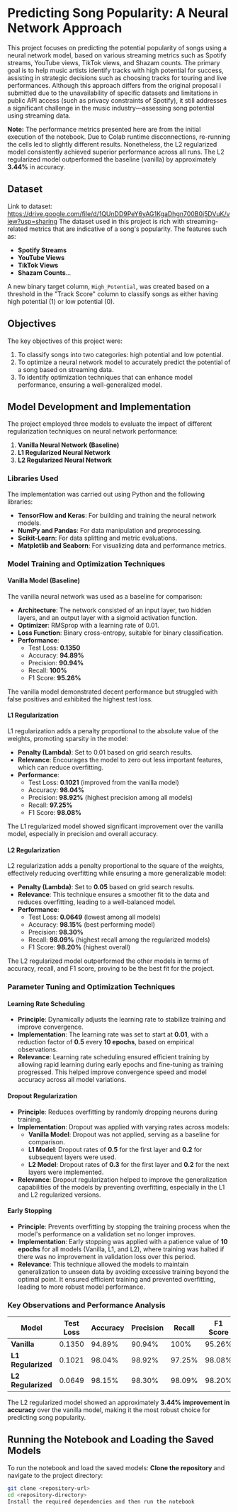 # Predicting Song Popularity: A Neural Network Approach

This project focuses on predicting the potential popularity of songs using a neural network model, based on various streaming metrics such as Spotify streams, YouTube views, TikTok views, and Shazam counts. The primary goal is to help music artists identify tracks with high potential for success, assisting in strategic decisions such as choosing tracks for touring and live performances. Although this approach differs from the original proposal i submitted due to the unavailability of specific datasets and limitations in public API access (such as privacy constraints of Spotify), it still addresses a significant challenge in the music industry—assessing song potential using streaming data.

**Note:** The performance metrics presented here are from the initial execution of the notebook. Due to Colab runtime disconnections, re-running the cells led to slightly different results. Nonetheless, the L2 regularized model consistently achieved superior performance across all runs. The L2 regularized model outperformed the baseline (vanilla) by approximately **3.44%** in accuracy.

## Dataset
Link to dataset: https://drive.google.com/file/d/1QUnDD9PeY6yAG1KgaDhgn700B0j5DVuK/view?usp=sharing
The dataset used in this project is rich with streaming-related metrics that are indicative of a song's popularity. The features such as:
- **Spotify Streams**
- **YouTube Views**
- **TikTok Views**
- **Shazam Counts**...

A new binary target column, `High_Potential`, was created based on a threshold in the "Track Score" column to classify songs as either having high potential (1) or low potential (0).

## Objectives

The key objectives of this project were:
1. To classify songs into two categories: high potential and low potential.
2. To optimize a neural network model to accurately predict the potential of a song based on streaming data.
3. To identify optimization techniques that can enhance model performance, ensuring a well-generalized model.

## Model Development and Implementation

The project employed three models to evaluate the impact of different regularization techniques on neural network performance:
1. **Vanilla Neural Network (Baseline)**
2. **L1 Regularized Neural Network**
3. **L2 Regularized Neural Network**

### Libraries Used

The implementation was carried out using Python and the following libraries:
- **TensorFlow and Keras**: For building and training the neural network models.
- **NumPy and Pandas**: For data manipulation and preprocessing.
- **Scikit-Learn**: For data splitting and metric evaluations.
- **Matplotlib and Seaborn**: For visualizing data and performance metrics.

### Model Training and Optimization Techniques

#### Vanilla Model (Baseline)

The vanilla neural network was used as a baseline for comparison:
- **Architecture**: The network consisted of an input layer, two hidden layers, and an output layer with a sigmoid activation function.
- **Optimizer**: RMSprop with a learning rate of 0.01.
- **Loss Function**: Binary cross-entropy, suitable for binary classification.
- **Performance**:
  - Test Loss: **0.1350**
  - Accuracy: **94.89%**
  - Precision: **90.94%**
  - Recall: **100%**
  - F1 Score: **95.26%**

The vanilla model demonstrated decent performance but struggled with false positives and exhibited the highest test loss.

#### L1 Regularization

L1 regularization adds a penalty proportional to the absolute value of the weights, promoting sparsity in the model:
- **Penalty (Lambda)**: Set to 0.01 based on grid search results.
- **Relevance**: Encourages the model to zero out less important features, which can reduce overfitting.
- **Performance**:
  - Test Loss: **0.1021** (improved from the vanilla model)
  - Accuracy: **98.04%**
  - Precision: **98.92%** (highest precision among all models)
  - Recall: **97.25%**
  - F1 Score: **98.08%**

The L1 regularized model showed significant improvement over the vanilla model, especially in precision and overall accuracy.

#### L2 Regularization

L2 regularization adds a penalty proportional to the square of the weights, effectively reducing overfitting while ensuring a more generalizable model:
- **Penalty (Lambda)**: Set to **0.05** based on grid search results.
- **Relevance**: This technique ensures a smoother fit to the data and reduces overfitting, leading to a well-balanced model.
- **Performance**:
  - Test Loss: **0.0649** (lowest among all models)
  - Accuracy: **98.15%** (best performing model)
  - Precision: **98.30%**
  - Recall: **98.09%** (highest recall among the regularized models)
  - F1 Score: **98.20%** (highest overall)

The L2 regularized model outperformed the other models in terms of accuracy, recall, and F1 score, proving to be the best fit for the project.

### Parameter Tuning and Optimization Techniques

#### Learning Rate Scheduling

- **Principle**: Dynamically adjusts the learning rate to stabilize training and improve convergence.
- **Implementation**: The learning rate was set to start at **0.01**, with a reduction factor of **0.5** every **10 epochs**, based on empirical observations.
- **Relevance**: Learning rate scheduling ensured efficient training by allowing rapid learning during early epochs and fine-tuning as training progressed. This helped improve convergence speed and model accuracy across all model variations.

#### Dropout Regularization

- **Principle**: Reduces overfitting by randomly dropping neurons during training.
- **Implementation**: Dropout was applied with varying rates across models:
  - **Vanilla Model**: Dropout was not applied, serving as a baseline for comparison.
  - **L1 Model**: Dropout rates of **0.5** for the first layer and **0.2** for subsequent layers were used.
  - **L2 Model**: Dropout rates of **0.3** for the first layer and **0.2** for the next layers were implemented.
- **Relevance**: Dropout regularization helped to improve the generalization capabilities of the models by preventing overfitting, especially in the L1 and L2 regularized versions.

#### Early Stopping

- **Principle**: Prevents overfitting by stopping the training process when the model's performance on a validation set no longer improves.
- **Implementation**: Early stopping was applied with a patience value of **10 epochs** for all models (Vanilla, L1, and L2), where training was halted if there was no improvement in validation loss over this period.
- **Relevance**: This technique allowed the models to maintain generalization to unseen data by avoiding excessive training beyond the optimal point. It ensured efficient training and prevented overfitting, leading to more robust model performance.


### Key Observations and Performance Analysis

| Model              | Test Loss | Accuracy | Precision | Recall | F1 Score |
|--------------------|-----------|----------|-----------|--------|----------|
| **Vanilla**        | 0.1350    | 94.89%   | 90.94%    | 100%   | 95.26%   |
| **L1 Regularized** | 0.1021    | 98.04%   | 98.92%    | 97.25% | 98.08%   |
| **L2 Regularized** | 0.0649    | 98.15%   | 98.30%    | 98.09% | 98.20%   |

The L2 regularized model showed an approximately **3.44% improvement in accuracy** over the vanilla model, making it the most robust choice for predicting song popularity.

## Running the Notebook and Loading the Saved Models

To run the notebook and load the saved models:
**Clone the repository** and navigate to the project directory:
   ```bash
   git clone <repository-url>
   cd <repository-directory>
Install the required dependencies and then run the notebook
